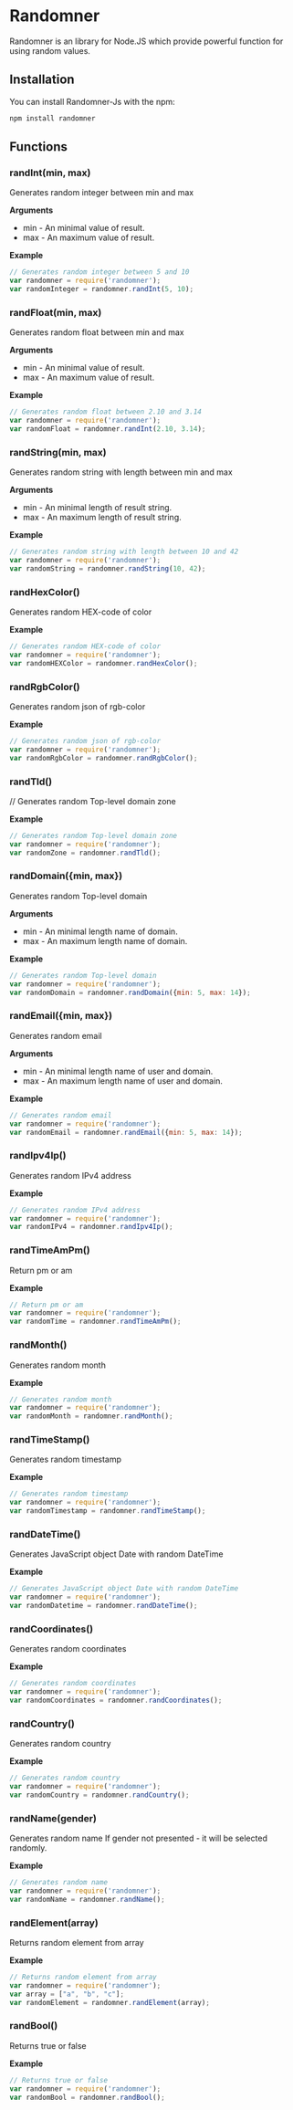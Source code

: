 Randomner
=========
Randomner is an library for Node.JS which provide powerful function for using random values.
## Installation
You can install Randomner-Js with the npm:
```bash
npm install randomner
```

## Functions
### randInt(min, max)
Generates random integer between min and max

__Arguments__

* min - An minimal value of result.
* max - An maximum value of result.

__Example__

```js
// Generates random integer between 5 and 10
var randomner = require('randomner');
var randomInteger = randomner.randInt(5, 10);
```
### randFloat(min, max)
Generates random float between min and max

__Arguments__

* min - An minimal value of result.
* max - An maximum value of result.

__Example__

```js
// Generates random float between 2.10 and 3.14
var randomner = require('randomner');
var randomFloat = randomner.randInt(2.10, 3.14);
```
### randString(min, max)
Generates random string with length between min and max

__Arguments__

* min - An minimal length of result string.
* max - An maximum length of result string.

__Example__

```js
// Generates random string with length between 10 and 42
var randomner = require('randomner');
var randomString = randomner.randString(10, 42);
```
### randHexColor()
Generates random HEX-code of color

__Example__

```js
// Generates random HEX-code of color
var randomner = require('randomner');
var randomHEXColor = randomner.randHexColor();
```
### randRgbColor()
Generates random json of rgb-color

__Example__

```js
// Generates random json of rgb-color
var randomner = require('randomner');
var randomRgbColor = randomner.randRgbColor();
```
### randTld()
// Generates random Top-level domain zone

__Example__

```js
// Generates random Top-level domain zone
var randomner = require('randomner');
var randomZone = randomner.randTld();
```
### randDomain({min, max})
Generates random Top-level domain

__Arguments__

* min - An minimal length name of domain.
* max - An maximum length name of domain.

__Example__

```js
// Generates random Top-level domain
var randomner = require('randomner');
var randomDomain = randomner.randDomain({min: 5, max: 14});
```
### randEmail({min, max})
Generates random email

__Arguments__

* min - An minimal length name of user and domain.
* max - An maximum length name of user and domain.

__Example__

```js
// Generates random email
var randomner = require('randomner');
var randomEmail = randomner.randEmail({min: 5, max: 14});
```
### randIpv4Ip()
Generates random IPv4 address

__Example__

```js
// Generates random IPv4 address
var randomner = require('randomner');
var randomIPv4 = randomner.randIpv4Ip();
```
### randTimeAmPm()
Return pm or am

__Example__

```js
// Return pm or am
var randomner = require('randomner');
var randomTime = randomner.randTimeAmPm();
```
### randMonth()
Generates random month

__Example__

```js
// Generates random month
var randomner = require('randomner');
var randomMonth = randomner.randMonth();
```
### randTimeStamp()
Generates random timestamp

__Example__

```js
// Generates random timestamp
var randomner = require('randomner');
var randomTimestamp = randomner.randTimeStamp();
```
### randDateTime()
Generates JavaScript object Date with random DateTime

__Example__

```js
// Generates JavaScript object Date with random DateTime
var randomner = require('randomner');
var randomDatetime = randomner.randDateTime();
```

### randCoordinates()
Generates random coordinates

__Example__

```js
// Generates random coordinates
var randomner = require('randomner');
var randomCoordinates = randomner.randCoordinates();
```
### randCountry()
Generates random country

__Example__

```js
// Generates random country
var randomner = require('randomner');
var randomCountry = randomner.randCountry();
```
### randName(gender)
Generates random name
If gender not presented - it will be selected randomly.

__Example__

```js
// Generates random name
var randomner = require('randomner');
var randomName = randomner.randName();
```
### randElement(array)
Returns random element from array

__Example__

```js
// Returns random element from array
var randomner = require('randomner');
var array = ["a", "b", "c"];
var randomElement = randomner.randElement(array);
```
### randBool()
Returns true or false

__Example__

```js
// Returns true or false
var randomner = require('randomner');
var randomBool = randomner.randBool();
```